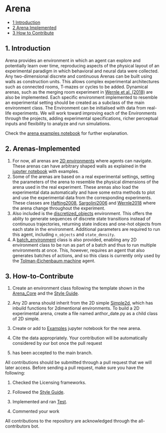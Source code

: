 # Arena

* [1 Introduction](#1-Introduction)
* [2 Arena Implemented](#2-Arena-Implemented)
* [3 How to Contribute](#3-How-to-Contribute)

## 1. Introduction

Arena provides an environment in which an agent can explore and potentially learn
over time, reproducing aspects of the physical layout of an experimental paradigm in which behavioral and neural data
were collected. Any two-dimensional discrete and continuous Arenas can be built
using walls as construction units. This allows complex experimental architectures such as connected rooms, T-mazes
or cycles to be added. Dynamical arenas, such as the merging room experiment in [Wernle et
al. (2018)](https://github.com/ClementineDomine/NeuralPlayground/blob/main/neuralplayground/arenas/wernle_2018.py)
are also be implemented. Each specific environment implemented to resemble an experimental setting should be
created as a subclass of the main environment class. The Environment can be initialised with data from real-life
experiments. We will work toward improving each of the Environments through the projects, adding experimental specifications,
richer perceptual inputs and flexibility to analyze and run simulations.

Check the [arena examples notebook](https://github.com/ClementineDomine/NeuralPlayground/blob/main/examples/arena_examples/arena_examples.ipynb) for further explanation.

## 2. Arenas-Implemented
1. For now, all arenas are [2D environments](https://github.com/ClementineDomine/NeuralPlayground/blob/main/neuralplayground/arenas/simple2d.py) where
agents can navigate. These arenas can have arbitrary shaped walls as explained in the [jupyter notebook](https://github.com/ClementineDomine/NeuralPlayground/blob/main/examples/arena_examples/arena_examples.ipynb) with
examples.
2. Some of the arenas are based on a real experimental settings, setting the parameters of the arena
to resemble the physical dimensions of the arena used in the real experiment. These arenas also
load the experimental data automatically and have some extra methods to plot and use the experimental data
from the corresponding experiments. These classes are [Hafting2008](https://github.com/ClementineDomine/NeuralPlayground/blob/main/neuralplayground/arenas/hafting_2008.py),
[Sargolini2006](https://github.com/ClementineDomine/NeuralPlayground/blob/main/neuralplayground/arenas/sargolini_2006.py)
and [Wernle2018](https://github.com/ClementineDomine/NeuralPlayground/blob/main/neuralplayground/arenas/wernle_2018.py) where the arena change throughout the experiment.
3. Also included is the [discretized_objects](https://github.com/ClementineDomine/NeuralPlayground/blob/main/neuralplayground/arenas/discritized_objects.py) environment. This offers the ablity to generate sequences of discrete state transitions instead of continuous trajectories, returning state indices and one-hot objects from each state in the environment. Additional parameters are required to run this agent, including `n_objects` and `state_density`.
4. A [batch_environment](https://github.com/ClementineDomine/NeuralPlayground/blob/main/neuralplayground/arenas/batch_environment.py) class is also provided, enabling any 2D environment class to be run as part of a batch and thus to run multiple environments at once. This, however, requires an agent that also generates batches of actions, and so this class is currently only used by the [Tolman-Eichenbaum machine](../agents/whittington_2020.py) agent.

## 3. How-to-Contribute

1. Create an environment class following the template shown in the [Arena_Core](https://github.com/ClementineDomine/NeuralPlayground/blob/main/neuralplayground/arenas/arena_core.py) and the [Style Guide](https://github.com/ClementineDomine/NeuralPlayground/tree/main/documents/style_guide.md).

2. Any 2D arena should inherit from the 2D simple [Simple2d](https://github.com/ClementineDomine/NeuralPlayground/blob/main/neuralplayground/arenas/simple2d.py), which has inbuild functions for 2dimentional environments.
To build a 2D experimental arena, create a file named anthor_date.py as a child class of 2D simple.

2. Create or add to [Examples](https://github.com/ClementineDomine/NeuralPlayground/tree/main/examples/arena_examples/) jupyter notebook for the new arena.

3. Cite the data appropriately. Your contribution will be automatically considered by our bot once the pull request
4. has been accepted to the main branch.

All contributions should be submitted through a pull request that we will later access.
Before sending a pull request, make sure you have the following:

1. Checked the Licensing frameworks.

2. Followed the [Style Guide](https://github.com/ClementineDomine/NeuralPlayground/tree/main/documents/style_guide.md).

3. Implemented and ran [Test](https://github.com/ClementineDomine/NeuralPlayground/tree/main/neuralplayground/tests).

4. Commented your work

All contributions to the repository are acknowledged through the all-contributors bot.
